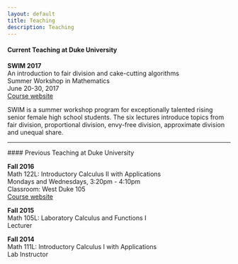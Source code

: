 ```yaml
---
layout: default
title: Teaching
description: Teaching
---
```


#### Current Teaching at Duke University <br />
**SWIM 2017** <br />
An introduction to fair division and cake-cutting algorithms <br />
Summer Workshop in Mathematics <br />
June 20-30, 2017 <br />
[Course website](/swim/index.html) <br />

SWIM is a summer workshop program for exceptionally talented rising senior female high school students. The six lectures introduce topics from fair division, proportional division, envy-free division, approximate division and unequal share. 

<hr />
#### Previous Teaching at Duke University <br />

**Fall 2016** <br />
  Math 122L: Introductory Calculus II with Applications <br /> 
  Mondays and Wednesdays, 3:20pm - 4:10pm <br /> 
  Classroom: West Duke 105<br /> 
  [Course website](/calculus2/index.html) 
 
**Fall 2015** <br />
Math 105L: Laboratory Calculus and Functions I <br /> 
Lecturer

**Fall 2014** <br />
Math 111L: Introductory Calculus I with Applications <br />
Lab Instructor

